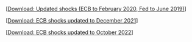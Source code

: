 [[Download: Updated shocks (ECB to February 2020, Fed to June 2019)](shocks_median.zip)]

[[Download: ECB shocks updated to December 2021](ECB_shocks_until_Dec2021.zip)]

[[Download: ECB shocks updated to October 2022](ECB_shocks_until_Oct2022.zip)]
